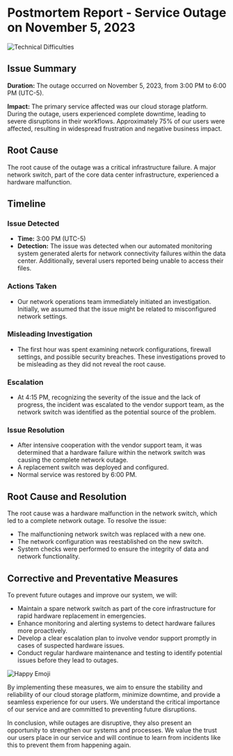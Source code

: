 # Postmortem Report - Service Outage on November 5, 2023

![Technical Difficulties](https://camo.githubusercontent.com/10ef6a0ba48084f7fe4efcc89b78cf00437b4b449b97b50dcd7c3b34385cdc74/68747470733a2f2f7062732e7477696d672e636f6d2f6d656469612f44373179795a41576k4141505262622e6a7067)


## Issue Summary

**Duration:** The outage occurred on November 5, 2023, from 3:00 PM to 6:00 PM (UTC-5).

**Impact:** The primary service affected was our cloud storage platform. During the outage, users experienced complete downtime, leading to severe disruptions in their workflows. Approximately 75% of our users were affected, resulting in widespread frustration and negative business impact.

## Root Cause

The root cause of the outage was a critical infrastructure failure. A major network switch, part of the core data center infrastructure, experienced a hardware malfunction.

## Timeline

### Issue Detected

- **Time:** 3:00 PM (UTC-5)
- **Detection:** The issue was detected when our automated monitoring system generated alerts for network connectivity failures within the data center. Additionally, several users reported being unable to access their files.

### Actions Taken

- Our network operations team immediately initiated an investigation. Initially, we assumed that the issue might be related to misconfigured network settings.

### Misleading Investigation

- The first hour was spent examining network configurations, firewall settings, and possible security breaches. These investigations proved to be misleading as they did not reveal the root cause.

### Escalation

- At 4:15 PM, recognizing the severity of the issue and the lack of progress, the incident was escalated to the vendor support team, as the network switch was identified as the potential source of the problem.

### Issue Resolution

- After intensive cooperation with the vendor support team, it was determined that a hardware failure within the network switch was causing the complete network outage.
- A replacement switch was deployed and configured.
- Normal service was restored by 6:00 PM.

## Root Cause and Resolution

The root cause was a hardware malfunction in the network switch, which led to a complete network outage. To resolve the issue:

- The malfunctioning network switch was replaced with a new one.
- The network configuration was reestablished on the new switch.
- System checks were performed to ensure the integrity of data and network functionality.

## Corrective and Preventative Measures

To prevent future outages and improve our system, we will:

- Maintain a spare network switch as part of the core infrastructure for rapid hardware replacement in emergencies.
- Enhance monitoring and alerting systems to detect hardware failures more proactively.
- Develop a clear escalation plan to involve vendor support promptly in cases of suspected hardware issues.
- Conduct regular hardware maintenance and testing to identify potential issues before they lead to outages.

![Happy Emoji](url-to-happy-emoji.png)

By implementing these measures, we aim to ensure the stability and reliability of our cloud storage platform, minimize downtime, and provide a seamless experience for our users. We understand the critical importance of our service and are committed to preventing future disruptions.

In conclusion, while outages are disruptive, they also present an opportunity to strengthen our systems and processes. We value the trust our users place in our service and will continue to learn from incidents like this to prevent them from happening again.
